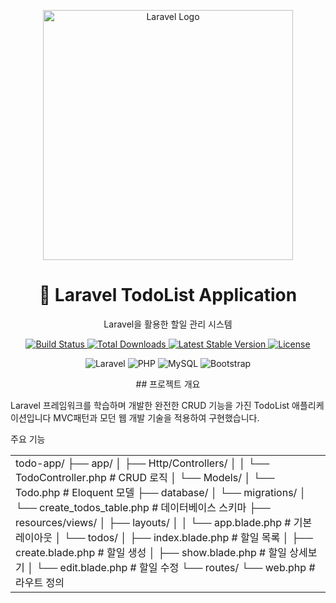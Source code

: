 <p align="center">
    <a href="https://laravel.com" target="_blank">
        <img src="https://raw.githubusercontent.com/laravel/art/master/logo-lockup/5%20SVG/2%20CMYK/1%20Full%20Color/laravel-logolockup-cmyk-red.svg" width="400" alt="Laravel Logo">
    </a>
</p>
<h1 align="center">📝 Laravel TodoList Application</h1>
<p align="center">
    Laravel을 활용한 할일 관리 시스템
</p>
<p align="center">
    <a href="https://github.com/laravel/framework/actions">
        <img src="https://github.com/laravel/framework/workflows/tests/badge.svg" alt="Build Status">
    </a>
    <a href="https://packagist.org/packages/laravel/framework">
        <img src="https://img.shields.io/packagist/dt/laravel/framework" alt="Total Downloads">
    </a>
    <a href="https://packagist.org/packages/laravel/framework">
        <img src="https://img.shields.io/packagist/v/laravel/framework" alt="Latest Stable Version">
    </a>
    <a href="https://packagist.org/packages/laravel/framework">
        <img src="https://img.shields.io/packagist/l/laravel/framework" alt="License">
    </a>
</p>
<p align="center">
    <img src="https://img.shields.io/badge/Laravel-12.x-FF2D20?style=for-the-badge&logo=laravel&logoColor=white" alt="Laravel">
    <img src="https://img.shields.io/badge/PHP-8.2-777BB4?style=for-the-badge&logo=php&logoColor=white" alt="PHP">
    <img src="https://img.shields.io/badge/MySQL-4479A1?style=for-the-badge&logo=mysql&logoColor=white" alt="MySQL">
    <img src="https://img.shields.io/badge/Bootstrap-5.3-7952B3?style=for-the-badge&logo=bootstrap&logoColor=white" alt="Bootstrap">
</p>
<p align="center">
    ## 프로젝트 개요
</p>

Laravel 프레임워크를 학습하며 개발한 완전한 CRUD 기능을 가진 TodoList 애플리케이션입니다
MVC패턴과 모던 웹 개발 기술을 적용하여 구현했습니다.

주요 기능
<table>
<tr>
<td >
todo-app/
├── app/
│   ├── Http/Controllers/
│   │   └── TodoController.php        # CRUD 로직
│   └── Models/
│       └── Todo.php                  # Eloquent 모델
├── database/
│   └── migrations/
│       └── create_todos_table.php   # 데이터베이스 스키마
├── resources/views/
│   ├── layouts/
│   │   └── app.blade.php           # 기본 레이아웃
│   └── todos/
│       ├── index.blade.php          # 할일 목록
│       ├── create.blade.php         # 할일 생성
│       ├── show.blade.php           # 할일 상세보기
│       └── edit.blade.php           # 할일 수정
└── routes/
    └── web.php                      # 라우트 정의

</td>
</tr>
</table>
